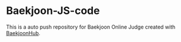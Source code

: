 # Baekjoon-JS-code
This is a auto push repository for Baekjoon Online Judge created with [BaekjoonHub](https://github.com/BaekjoonHub/BaekjoonHub).
